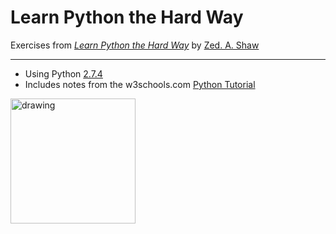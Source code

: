 # Learn Python the Hard Way
Exercises from [*Learn Python the Hard Way*](http://learnpythonthehardway.org/) by [Zed. A. Shaw](https://github.com/zedshaw)
<hr>

* Using Python [2.7.4](https://www.python.org/downloads/release/python-274/)
* Includes notes from the w3schools.com [Python Tutorial](https://www.w3schools.com/python/default.asp)

<img src="https://cdn.iconscout.com/icon/free/png-256/python-14-569257.png"  alt="drawing" width="200"/>
